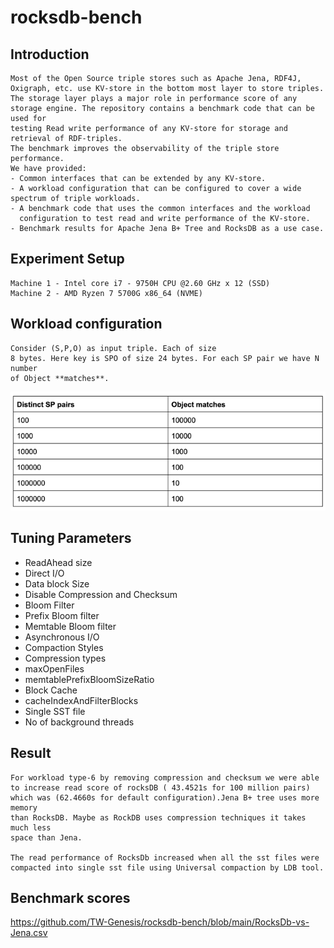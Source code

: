 # rocksdb-bench

## Introduction

```
Most of the Open Source triple stores such as Apache Jena, RDF4J, 
Oxigraph, etc. use KV-store in the bottom most layer to store triples.
The storage layer plays a major role in performance score of any
storage engine. The repository contains a benchmark code that can be used for
testing Read write performance of any KV-store for storage and retrieval of RDF-triples.
The benchmark improves the observability of the triple store performance.
We have provided:
- Common interfaces that can be extended by any KV-store.
- A workload configuration that can be configured to cover a wide spectrum of triple workloads.
- A benchmark code that uses the common interfaces and the workload 
  configuration to test read and write performance of the KV-store.
- Benchmark results for Apache Jena B+ Tree and RocksDB as a use case.
```

## Experiment Setup

```
Machine 1 - Intel core i7 - 9750H CPU @2.60 GHz x 12 (SSD)
Machine 2 - AMD Ryzen 7 5700G x86_64 (NVME)
```

## Workload configuration
```
Consider (S,P,O) as input triple. Each of size
8 bytes. Here key is SPO of size 24 bytes. For each SP pair we have N number
of Object **matches**. 
```
![img_1.png](img.png)

## Tuning Parameters
- ReadAhead size
- Direct I/O 
- Data block Size 
- Disable Compression and Checksum
- Bloom Filter 
- Prefix Bloom filter 
- Memtable Bloom filter
- Asynchronous I/O  
- Compaction Styles
- Compression types
- maxOpenFiles 
- memtablePrefixBloomSizeRatio 
- Block Cache 
- cacheIndexAndFilterBlocks
- Single SST file
- No of background threads

## Result
```
For workload type-6 by removing compression and checksum we were able
to increase read score of rocksDB ( 43.4521s for 100 million pairs)
which was (62.4660s for default configuration).Jena B+ tree uses more memory 
than RocksDB. Maybe as RockDB uses compression techniques it takes much less 
space than Jena. 

The read performance of RocksDb increased when all the sst files were 
compacted into single sst file using Universal compaction by LDB tool. 
```

## Benchmark scores
https://github.com/TW-Genesis/rocksdb-bench/blob/main/RocksDb-vs-Jena.csv
